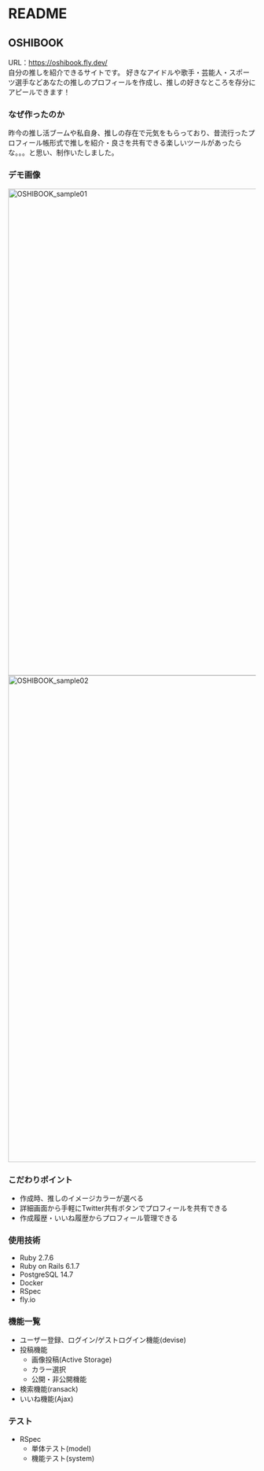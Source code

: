 # README

## OSHIBOOK

URL：https://oshibook.fly.dev/  
自分の推しを紹介できるサイトです。
好きなアイドルや歌手・芸能人・スポーツ選手などあなたの推しのプロフィールを作成し、推しの好きなところを存分にアピールできます！

### なぜ作ったのか
昨今の推し活ブームや私自身、推しの存在で元気をもらっており、昔流行ったプロフィール帳形式で推しを紹介・良さを共有できる楽しいツールがあったらな。。。と思い、制作いたしました。
### デモ画像
<img width="990" alt="OSHIBOOK_sample01" src="https://github.com/maritora/oshibook/assets/102473459/2038205d-58d0-4e96-a618-9a91f4eabe68">
<img width="990" alt="OSHIBOOK_sample02" src="https://github.com/maritora/oshibook/assets/102473459/65537365-6e17-4dce-87ba-7cbc8e8b9fe4">

### こだわりポイント
* 作成時、推しのイメージカラーが選べる
* 詳細画面から手軽にTwitter共有ボタンでプロフィールを共有できる
* 作成履歴・いいね履歴からプロフィール管理できる

### 使用技術
* Ruby 2.7.6
* Ruby on Rails 6.1.7
* PostgreSQL 14.7
* Docker
* RSpec
* fly.io

### 機能一覧
* ユーザー登録、ログイン/ゲストログイン機能(devise)
* 投稿機能
    * 画像投稿(Active Storage)
    * カラー選択
    * 公開・非公開機能
* 検索機能(ransack)
* いいね機能(Ajax)

### テスト
* RSpec
    * 単体テスト(model)
    * 機能テスト(system)
